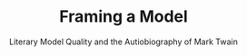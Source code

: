 ---
done: false
pid: g2021armoza
title: Framing a Model
subtitle: Literary Model Quality and the Autiobiography of Mark Twain
category: Grad Fellowship Project
cohort_year: '2021'
abstract:
limerick:
pis:
- armoza
link:
local_image:
original_img:
layout: project
---
